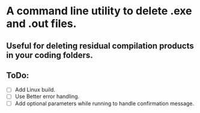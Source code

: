 # A command line utility to delete .exe and .out files.

## Useful for deleting residual compilation products in your coding folders.

## ToDo:

- [ ] Add Linux build.
- [ ] Use Better error handling.
- [ ] Add optional parameters while running to handle confirmation message.
